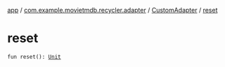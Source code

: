[app](../../index.md) / [com.example.movietmdb.recycler.adapter](../index.md) / [CustomAdapter](index.md) / [reset](./reset.md)

# reset

`fun reset(): `[`Unit`](https://kotlinlang.org/api/latest/jvm/stdlib/kotlin/-unit/index.html)